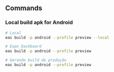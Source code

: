 ## Commands

### Local build apk for Android

```bash
# Local
eas build -p android --profile preview --local

# Expo Dashboard
eas build -p android --profile preview

# Gerando build de produção
eas build -p android --profile preview
```
